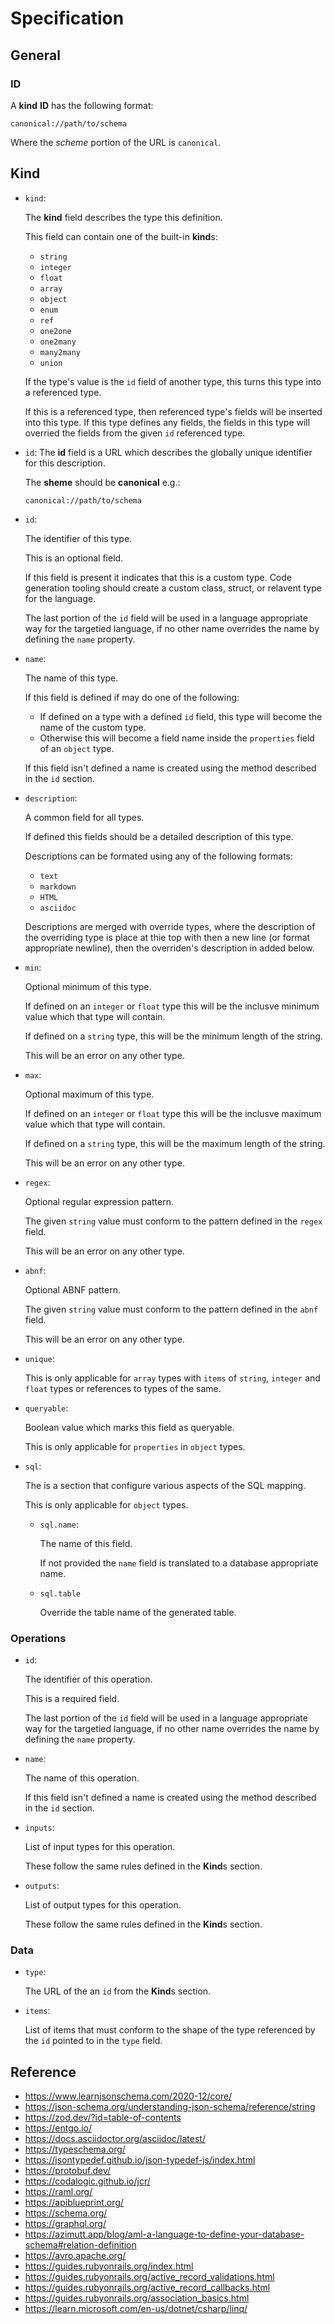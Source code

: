 # Specification

## General

### ID

A **kind** **ID** has the following format:

```
canonical://path/to/schema
```

Where the _scheme_ portion of the URL is `canonical`.

## Kind

-   `kind`:

    The **kind** field describes the type this definition.

    This field can contain one of the built-in **kind**s:

    -   `string`
    -   `integer`
    -   `float`
    -   `array`
    -   `object`
    -   `enum`
    -   `ref`
    -   `one2one`
    -   `one2many`
    -   `many2many`
    -   `union`

    If the type's value is the `id` field of another type, this turns this type into a referenced type.

    If this is a referenced type, then referenced type's fields will be inserted into this type. If this type defines
    any fields, the fields in this type will overried the fields from the given `id` referenced type.

-   `id`:
    The **id** field is a URL which describes the globally unique identifier for this description.

    The **sheme** should be **canonical** e.g.:

    ```
    canonical://path/to/schema
    ```

-   `id`:

    The identifier of this type.

    This is an optional field.

    If this field is present it indicates that this is a custom type. Code generation tooling should create a custom
    class, struct, or relavent type for the language.

    The last portion of the `id` field will be used in a language appropriate way for the targetied language, if no
    other name overrides the name by defining the `name` property.

-   `name`:

    The name of this type.

    If this field is defined if may do one of the following:

    -   If defined on a type with a defined `id` field, this type will become the name of the custom type.
    -   Otherwise this will become a field name inside the `properties` field of an `object` type.

    If this field isn't defined a name is created using the method described
    in the `id` section.

-   `description`:

    A common field for all types.

    If defined this fields should be a detailed description of this type.

    Descriptions can be formated using any of the following formats:

    -   `text`
    -   `markdown`
    -   `HTML`
    -   `asciidoc`

    Descriptions are merged with override types, where the description of the overriding type is place at thie top with
    then a new line (or format appropriate newline), then the overriden's description in added below.

-   `min`:

    Optional minimum of this type.

    If defined on an `integer` or `float` type this will be the inclusve minimum value which that type will contain.

    If defined on a `string` type, this will be the minimum length of the string.

    This will be an error on any other type.

-   `max`:

    Optional maximum of this type.

    If defined on an `integer` or `float` type this will be the inclusve maximum value which that type will contain.

    If defined on a `string` type, this will be the maximum length of the string.

    This will be an error on any other type.

-   `regex`:

    Optional regular expression pattern.

    The given `string` value must conform to the pattern defined in the `regex` field.

    This will be an error on any other type.

-   `abnf`:

    Optional ABNF pattern.

    The given `string` value must conform to the pattern defined in the `abnf` field.

    This will be an error on any other type.

-   `unique`:

    This is only applicable for `array` types with `items` of `string`, `integer` and `float` types or references to
    types of the same.

-   `queryable`:

    Boolean value which marks this field as queryable.

    This is only applicable for `properties` in `object` types.

-   `sql`:

    The is a section that configure various aspects of the SQL mapping.

    This is only applicable for `object` types.

    -   `sql.name`:

        The name of this field.

        If not provided the `name` field is translated to a database appropriate name.

    -   `sql.table`

        Override the table name of the generated table.

### Operations

-   `id`:

    The identifier of this operation.

    This is a required field.

    The last portion of the `id` field will be used in a language appropriate way for the targetied language, if no
    other name overrides the name by defining the `name` property.

-   `name`:

    The name of this operation.

    If this field isn't defined a name is created using the method described
    in the `id` section.

-   `inputs`:

    List of input types for this operation.

    These follow the same rules defined in the **Kind**s section.

-   `outputs`:

    List of output types for this operation.

    These follow the same rules defined in the **Kind**s section.

### Data

-   `type`:

    The URL of the an `id` from the **Kind**s section.

-   `items`:

    List of items that must conform to the shape of the type referenced
    by the `id` pointed to in the `type` field.

## Reference

-   https://www.learnjsonschema.com/2020-12/core/
-   https://json-schema.org/understanding-json-schema/reference/string
-   https://zod.dev/?id=table-of-contents
-   https://entgo.io/
-   https://docs.asciidoctor.org/asciidoc/latest/
-   https://typeschema.org/
-   https://jsontypedef.github.io/json-typedef-js/index.html
-   https://protobuf.dev/
-   https://codalogic.github.io/jcr/
-   https://raml.org/
-   https://apiblueprint.org/
-   https://schema.org/
-   https://graphql.org/
-   https://azimutt.app/blog/aml-a-language-to-define-your-database-schema#relation-definition
-   https://avro.apache.org/
-   https://guides.rubyonrails.org/index.html
-   https://guides.rubyonrails.org/active_record_validations.html
-   https://guides.rubyonrails.org/active_record_callbacks.html
-   https://guides.rubyonrails.org/association_basics.html
-   https://learn.microsoft.com/en-us/dotnet/csharp/linq/
